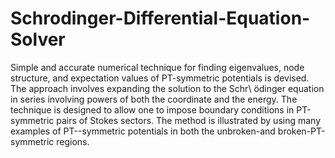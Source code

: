 # Schrodinger-Differential-Equation-Solver

Simple and accurate numerical technique for finding eigenvalues, node structure,
and expectation values of PT-symmetric potentials is devised. The approach involves
expanding the solution to the Schr\ ̈odinger equation in series involving powers of both
the coordinate and the energy. The technique is designed to allow one to impose boundary conditions in
PT-symmetric pairs of Stokes sectors. The method is illustrated by using many examples of PT--symmetric potentials in both the unbroken-and broken-PT-symmetric regions.
